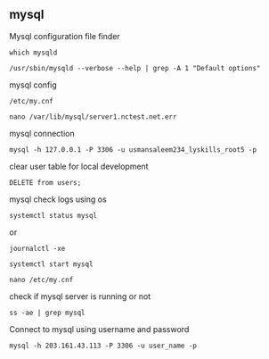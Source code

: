 ## mysql
Mysql configuration file finder
```
which mysqld
```
```
/usr/sbin/mysqld --verbose --help | grep -A 1 "Default options"
```

mysql config
```
/etc/my.cnf
```

```
nano /var/lib/mysql/server1.nctest.net.err
```

mysql connection
```
mysql -h 127.0.0.1 -P 3306 -u usmansaleem234_lyskills_root5 -p
```
clear user table for local development
```
DELETE from users;
```

mysql check logs using os
```
systemctl status mysql
```
or

```
journalctl -xe
```
```
systemctl start mysql
```

```
nano /etc/my.cnf
```

check if mysql server is running or not
```
ss -ae | grep mysql
```


Connect to mysql using username and password
```
mysql -h 203.161.43.113 -P 3306 -u user_name -p
```
